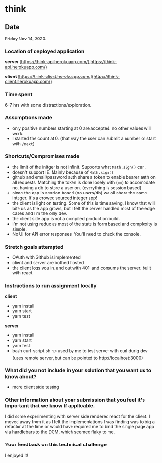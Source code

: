 # think

## Date

Friday Nov 14, 2020.

### Location of deployed application

**server** [https://think-api.herokuapp.com/](https://think-api.herokuapp.com/)

**client** [https://think-client.herokuapp.com/](https://think-client.herokuapp.com/)

### Time spent

6-7 hrs with some distractions/exploration.

### Assumptions made

- only positive numbers starting at 0 are accepted. no other values will work.
- I started the count at 0. (that way the user can submit a number or start with `/next`)

### Shortcuts/Compromises made

- the limit of the initger is not infinit. Supports what `Math.sign()` can.
- doesn't support IE. Mainly because of `Math.sign()`
- github and email/password auth share a token to enable bearer auth on all requests. Matching the token is done losely with (`==`) to accomodate not having a db to store a user on. (everything is session based)
- since the app is session based (no users/db) we all share the same integer. It's a crowed sourced integer app!
- the client is light on testing. Some of this is time saving, I know that will bite us as the app grows, but I felt the server handled most of the edge cases and I'm the only dev.
- the client side app is not a compiled production build.
- I'm not using redux as most of the state is form based and complexity is simple.
- No UI for API error responses. You'll need to check the console.

### Stretch goals attempted

- OAuth with Github is implemented
- client and server are bothed hosted
- the client logs you in, and out with 401, and consums the server. built with react

### Instructions to run assignment locally

**client**

- yarn install
- yarn start
- yarn test

**server**

- yarn install
- yarn start
- yarn test
- bash curl-script.sh 👈 used by me to test server with curl durig dev (uses remote server, but can be pointed to http://localhost:3000)

### What did you not include in your solution that you want us to know about?

- more client side testing

### Other information about your submission that you feel it's important that we know if applicable.

  I did some experimenting with server side rendered react for the client. I moved away from it as I felt the implementations I was finding was to big a refactor at the time or would have required me to bind the single page app via handlebars to the DOM, which seemed flaky to me.

### Your feedback on this technical challenge

I enjoyed it! 